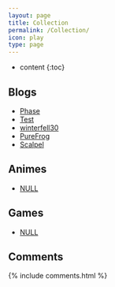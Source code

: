 ```yaml
---
layout: page
title: Collection 
permalink: /Collection/
icon: play
type: page
---
```


* content
{:toc}

## Blogs
* [Phase](http://arcphase20.com/)
* [Test](http://www.cnblogs.com/test404/)
* [winterfell30](http://winterfell30.com/)
* [PureFrog](http://mycodebattle.com/)
* [Scalpel](http://scalpel.vip/)


## Animes
* [NULL]()

## Games
* [NULL]()

## Comments
{% include comments.html %}
